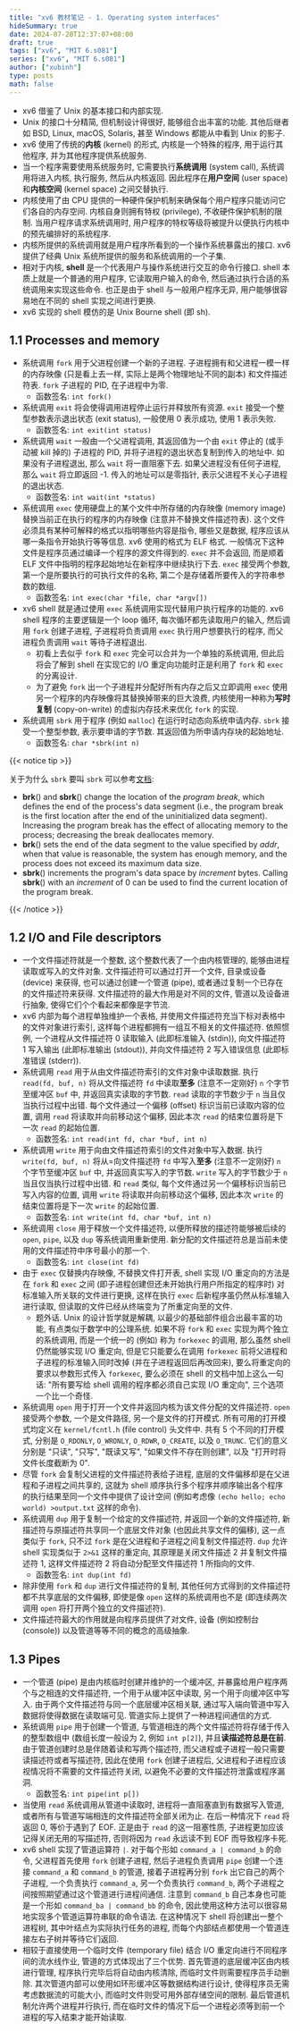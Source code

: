 ```yaml
---
title: "xv6 教材笔记 - 1. Operating system interfaces"
hideSummary: true
date: 2024-07-28T12:37:07+08:00
draft: true
tags: ["xv6", "MIT 6.s081"]
series: ["xv6", "MIT 6.s081"]
author: ["xubinh"]
type: posts
math: false
---
```


- xv6 借鉴了 Unix 的基本接口和内部实现.
- Unix 的接口十分精简, 但机制设计得很好, 能够组合出丰富的功能. 其他后继者如 BSD, Linux, macOS, Solaris, 甚至 Windows 都能从中看到 Unix 的影子.
- xv6 使用了传统的**内核** (kernel) 的形式, 内核是一个特殊的程序, 用于运行其他程序, 并为其他程序提供系统服务.
- 当一个程序需要使用系统服务时, 它需要执行**系统调用** (system call), 系统调用将进入内核, 执行服务, 然后从内核返回. 因此程序在**用户空间** (user space) 和**内核空间** (kernel space) 之间交替执行.
- 内核使用了由 CPU 提供的一种硬件保护机制来确保每个用户程序只能访问它们各自的内存空间. 内核自身则拥有特权 (privilege), 不收硬件保护机制的限制. 当用户程序请求系统调用时, 用户程序的特权等级将被提升以便执行内核中的预先编排好的系统程序.
- 内核所提供的系统调用就是用户程序所看到的一个操作系统暴露出的接口. xv6 提供了经典 Unix 系统所提供的服务和系统调用的一个子集.
- 相对于内核, **shell** 是一个代表用户与操作系统进行交互的命令行接口. shell 本质上就是一个普通的用户程序, 它读取用户输入的命令, 然后通过执行合适的系统调用来实现这些命令. 也正是由于 shell 与一般用户程序无异, 用户能够很容易地在不同的 shell 实现之间进行更换.
- xv6 实现的 shell 模仿的是 Unix Bourne shell (即 sh).

## 1.1 Processes and memory

- 系统调用 `fork` 用于父进程创建一个新的子进程. 子进程拥有和父进程一模一样的内存映像 (只是看上去一样, 实际上是两个物理地址不同的副本) 和文件描述符表. `fork` 子进程的 PID, 在子进程中为零.
  - 函数签名: `int fork()`
- 系统调用 `exit` 将会使得调用进程停止运行并释放所有资源. `exit` 接受一个整型参数表示退出状态 (exit status), 一般使用 0 表示成功, 使用 1 表示失败.
  - 函数签名: `int exit(int status)`
- 系统调用 `wait` 一般由一个父进程调用, 其返回值为一个由 `exit` 停止的 (或手动被 kill 掉的) 子进程的 PID, 并将子进程的退出状态复制到传入的地址中. 如果没有子进程退出, 那么 `wait` 将一直阻塞下去. 如果父进程没有任何子进程, 那么 `wait` 将立即返回 -1. 传入的地址可以是零指针, 表示父进程不关心子进程的退出状态.
  - 函数签名: `int wait(int *status)`
- 系统调用 `exec` 使用硬盘上的某个文件中所存储的内存映像 (memory image) 替换当前正在执行的程序的内存映像 (注意并不替换文件描述符表). 这个文件必须具有某种可解释的格式以指明哪些内容是指令, 哪些又是数据, 程序应该从哪一条指令开始执行等等信息. xv6 使用的格式为 ELF 格式. 一般情况下这种文件是程序员通过编译一个程序的源文件得到的. `exec` 并不会返回, 而是顺着 ELF 文件中指明的程序起始地址在新程序中继续执行下去. `exec` 接受两个参数, 第一个是所要执行的可执行文件的名称, 第二个是存储着所要传入的字符串参数的数组.
  - 函数签名: `int exec(char *file, char *argv[])`
- xv6 shell 就是通过使用 `exec` 系统调用实现代替用户执行程序的功能的. xv6 shell 程序的主要逻辑是一个 loop 循环, 每次循环都先读取用户的输入, 然后调用 `fork` 创建子进程, 子进程将负责调用 `exec` 执行用户想要执行的程序, 而父进程负责调用 `wait` 等待子进程退出.
  - 初看上去似乎 `fork` 和 `exec` 完全可以合并为一个单独的系统调用, 但此后将会了解到 shell 在实现它的 I/O 重定向功能时正是利用了 `fork` 和 `exec` 的分离设计.
  - 为了避免 `fork` 出一个子进程并分配好所有内存之后又立即调用 `exec` 使用另一个程序的内存映像将其替换掉带来的巨大浪费, 内核使用一种称为**写时复制** (copy-on-write) 的虚拟内存技术来优化 `fork` 的实现.
- 系统调用 `sbrk` 用于程序 (例如 `malloc`) 在运行时动态向系统申请内存. `sbrk` 接受一个整型参数, 表示要申请的字节数. 其返回值为所申请内存块的起始地址.
  - 函数签名: `char *sbrk(int n)`

{{< notice tip >}}

关于为什么 `sbrk` 要叫 `sbrk` 可以参考[文档](https://linux.die.net/man/2/sbrk):

- **brk**() and **sbrk**() change the location of the *program break*, which defines the end of the process's data segment (i.e., the program break is the first location after the end of the uninitialized data segment). Increasing the program break has the effect of allocating memory to the process; decreasing the break deallocates memory.
- **brk**() sets the end of the data segment to the value specified by *addr*, when that value is reasonable, the system has enough memory, and the process does not exceed its maximum data size.
- **sbrk**() increments the program's data space by *increment* bytes. Calling **sbrk**() with an *increment* of 0 can be used to find the current location of the program break.

{{< /notice >}}

## 1.2 I/O and File descriptors

- 一个文件描述符就是一个整数, 这个整数代表了一个由内核管理的, 能够由进程读取或写入的文件对象. 文件描述符可以通过打开一个文件, 目录或设备 (device) 来获得, 也可以通过创建一个管道 (pipe), 或者通过复制一个已存在的文件描述符来获得. 文件描述符的最大作用是对不同的文件, 管道以及设备进行抽象, 使得它们个个看起来都像是字节流.
- xv6 内部为每个进程单独维护一个表格, 并使用文件描述符充当下标对表格中的文件对象进行索引, 这样每个进程都拥有一组互不相关的文件描述符. 依照惯例, 一个进程从文件描述符 0 读取输入 (此即标准输入 (stdin)), 向文件描述符 1 写入输出 (此即标准输出 (stdout)), 并向文件描述符 2 写入错误信息 (此即标准错误 (stderr)).
- 系统调用 `read` 用于从由文件描述符索引的文件对象中读取数据. 执行 `read(fd, buf, n)` 将从文件描述符 `fd` 中读取**至多** (注意不一定刚好) `n` 个字节至缓冲区 `buf` 中, 并返回真实读取的字节数. `read` 读取的字节数少于 `n` 当且仅当执行过程中出错. 每个文件通过一个偏移 (offset) 标识当前已读取内容的位置, 调用 `read` 将读取并向前移动这个偏移, 因此本次 `read` 的结束位置将是下一次 `read` 的起始位置.
  - 函数签名: `int read(int fd, char *buf, int n)`
- 系统调用 `write` 用于向由文件描述符索引的文件对象中写入数据. 执行 `write(fd, buf, n)` 将从=向文件描述符 `fd` 中写入**至多** (注意不一定刚好) `n` 个字节至缓冲区 `buf` 中, 并返回真实写入的字节数. `write` 写入的字节数少于 `n` 当且仅当执行过程中出错. 和 `read` 类似, 每个文件通过另一个偏移标识当前已写入内容的位置, 调用 `write` 将读取并向前移动这个偏移, 因此本次 `write` 的结束位置将是下一次 `write` 的起始位置.
  - 函数签名: `int write(int fd, char *buf, int n)`
- 系统调用 `close` 用于释放一个文件描述符, 以便所释放的描述符能够被后续的 `open`, `pipe`, 以及 `dup` 等系统调用重新使用. 新分配的文件描述符总是当前未使用的文件描述符中序号最小的那一个.
  - 函数签名: `int close(int fd)`
- 由于 `exec` 仅替换内存映像, 不替换文件打开表, shell 实现 I/O 重定向的方法是在 `fork` 和 `exec` 之间 (即子进程创建但还未开始执行用户所指定的程序时) 对标准输入所关联的文件进行更换, 这样在执行 `exec` 后新程序虽仍然从标准输入进行读取, 但读取的文件已经从终端变为了所重定向至的文件.
  - 题外话. Unix 的设计哲学就是解耦, 以最少的基础部件组合出最丰富的功能, 有点类似于数学中的公理系统. 如果不将 `fork` 和 `exec` 实现为两个独立的系统调用, 而是一个统一的 (例如) 称为 `forkexec` 的调用, 那么虽然 shell 仍然能够实现 I/O 重定向, 但是它只能要么在调用 `forkexec` 前将父进程和子进程的标准输入同时改掉 (并在子进程返回后再改回来), 要么将重定向的要求以参数形式传入 `forkexec`, 要么必须在 shell 的文档中加上这么一句话: "所有要写给 shell 调用的程序都必须自己实现 I/O 重定向", 三个选项一个比一个奇怪.
- 系统调用 `open` 用于打开一个文件并返回内核为该文件分配的文件描述符. `open` 接受两个参数, 一个是文件路径, 另一个是文件的打开模式. 所有可用的打开模式均定义在 `kernel/fcntl.h` (file control) 头文件中. 共有 5 个不同的打开模式, 分别是 `O_RDONLY`, `O_WRONLY`, `O_RDWR`, `O_CREATE`, 以及 `O_TRUNC`. 它们的意义分别是 "只读", "只写", "既读又写", "如果文件不存在则创建", 以及 "打开时将文件长度截断为 0".
- 尽管 `fork` 会复制父进程的文件描述符表给子进程, 底层的文件偏移却是在父进程和子进程之间共享的, 这就为 shell 顺序执行多个程序并顺序输出各个程序的执行结果至同一个文件中提供了设计空间 (例如考虑像 `(echo hello; echo world) >output.txt` 这样的命令).
- 系统调用 `dup` 用于复制一个给定的文件描述符, 并返回一个新的文件描述符, 新描述符与原描述符共享同一个底层文件对象 (也因此共享文件的偏移), 这一点类似于 `fork`, 只不过 `fork` 是在父进程和子进程之间复制文件描述符. `dup` 允许 shell 实现类似于 `2>&1` 这样的重定向, 其原理是关闭文件描述 2 并复制文件描述符 1, 这样文件描述符 2 将自动分配至文件描述符 1 所指向的文件.
  - 函数签名: `int dup(int fd)`
- 除非使用 `fork` 和 `dup` 进行文件描述符的复制, 其他任何方式得到的文件描述符都不共享底层的文件偏移, 即使是像 `open` 这样的系统调用也不是 (即连续两次调用 `open` 将打开两个独立的文件描述符).
- 文件描述符最大的作用就是向程序员提供了对文件, 设备 (例如控制台 (console)) 以及管道等等不同的概念的高级抽象.

## 1.3 Pipes

- 一个管道 (pipe) 是由内核临时创建并维护的一个缓冲区, 并暴露给用户程序两个与之相连的文件描述符, 一个用于从缓冲区中读取, 另一个用于向缓冲区中写入. 由于两个文件描述符与同一个底层缓冲区相关联, 通过写入端向管道中写入数据将使得数据在读取端可见. 管道实际上提供了一种进程间通信的方式.
- 系统调用 `pipe` 用于创建一个管道, 与管道相连的两个文件描述符将存储于传入的整型数组中 (数组长度一般设为 2, 例如 `int p[2]`), 并且**读描述符总是在前**. 由于管道创建时总是伴随着读和写两个描述符, 而父进程或子进程一般只需要读描述符或者写描述符, 因此在使用 `fork` 创建子进程后, 父进程和子进程应该视情况将不需要的文件描述符关闭, 以避免不必要的文件描述符泄露或程序漏洞.
  - 函数签名: `int pipe(int p[])`
- 当使用 `read` 系统调用从管道中读取时, 进程将一直阻塞直到有数据写入管道, 或者所有与管道写端相连的文件描述符全部关闭为止. 在后一种情况下 `read` 将返回 0, 等价于遇到了 EOF. 正是由于 `read` 的这一阻塞性质, 子进程更加应该记得关闭无用的写描述符, 否则将因为 `read` 永远读不到 EOF 而导致程序卡死.
- xv6 shell 实现了管道运算符 `|`. 对于每个形如 `command_a | command_b` 的命令, 父进程首先使用 `fork` 创建子进程, 然后子进程负责调用 `pipe` 创建一个连接 `command_a` 和 `command_b` 的管道, 接着子进程再分别 `fork` 出它自己的两个子进程, 一个负责执行 `command_a`, 另一个负责执行 `command_b`, 两个子进程之间按照期望通过这个管道进行进程间通信. 注意到 `command_b` 自己本身也可能是一个形如 `command_ba | command_bb` 的命令, 因此使用这种方法可以很容易地实现多个管道运算符串联的命令语法. 在这种情况下 shell 将创建出一整个进程树, 其中叶结点为实际执行任务的进程, 而每个内部结点都使用一个管道连接左右子树并等待它们返回.
- 相较于直接使用一个临时文件 (temporary file) 结合 I/O 重定向进行不同程序间的流水线作业, 管道的方式体现出了三个优势. 首先管道的底层缓冲区由内核进行管理, 程序执行完毕后将自动由内核清除, 而临时文件则需要程序员手动删除. 其次管道内部可以使用如环形缓冲区等数据结构进行设计, 使得程序员无需考虑数据流的可能大小, 而临时文件则受可用外部存储空间的限制. 最后管道机制允许两个进程并行执行, 而在临时文件的情况下后一个进程必须等到前一个进程的写入结束才能开始读取.
